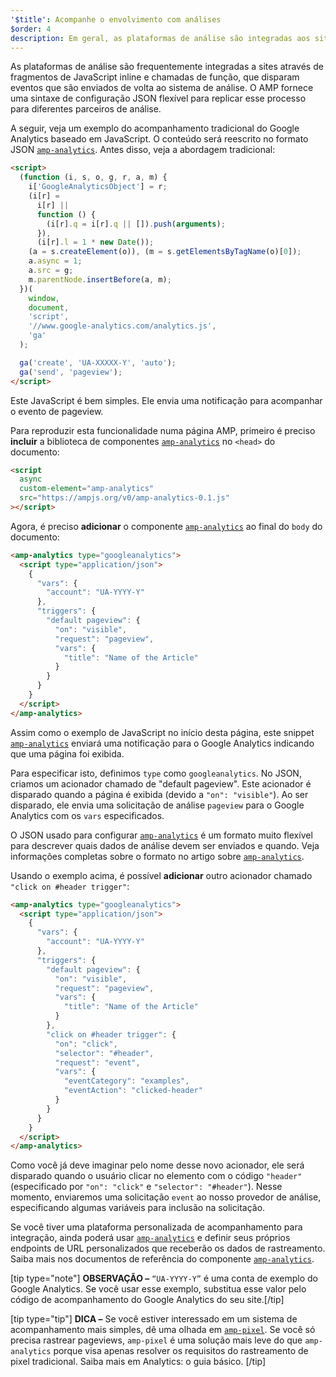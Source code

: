 ```yaml
---
'$title': Acompanhe o envolvimento com análises
$order: 4
description: Em geral, as plataformas de análise são integradas aos sites por meio de snippets de JavaScript inline e chamadas de função, que disparam eventos retornados ao sistema de análise.
---
```


As plataformas de análise são frequentemente integradas a sites através de fragmentos de JavaScript inline e chamadas de função, que disparam eventos que são enviados de volta ao sistema de análise. O AMP fornece uma sintaxe de configuração JSON flexível para replicar esse processo para diferentes parceiros de análise.

A seguir, veja um exemplo do acompanhamento tradicional do Google Analytics baseado em JavaScript. O conteúdo será reescrito no formato JSON [`amp-analytics`](../../../../documentation/components/reference/amp-analytics.md). Antes disso, veja a abordagem tradicional:

```html
<script>
  (function (i, s, o, g, r, a, m) {
    i['GoogleAnalyticsObject'] = r;
    (i[r] =
      i[r] ||
      function () {
        (i[r].q = i[r].q || []).push(arguments);
      }),
      (i[r].l = 1 * new Date());
    (a = s.createElement(o)), (m = s.getElementsByTagName(o)[0]);
    a.async = 1;
    a.src = g;
    m.parentNode.insertBefore(a, m);
  })(
    window,
    document,
    'script',
    '//www.google-analytics.com/analytics.js',
    'ga'
  );

  ga('create', 'UA-XXXXX-Y', 'auto');
  ga('send', 'pageview');
</script>
```

Este JavaScript é bem simples. Ele envia uma notificação para acompanhar o evento de pageview.

Para reproduzir esta funcionalidade numa página AMP, primeiro é preciso **incluir** a biblioteca de componentes [`amp-analytics`](../../../../documentation/components/reference/amp-analytics.md) no `<head>` do documento:

```html
<script
  async
  custom-element="amp-analytics"
  src="https://ampjs.org/v0/amp-analytics-0.1.js"
></script>
```

Agora, é preciso **adicionar** o componente [`amp-analytics`](../../../../documentation/components/reference/amp-analytics.md) ao final do `body` do documento:

```html
<amp-analytics type="googleanalytics">
  <script type="application/json">
    {
      "vars": {
        "account": "UA-YYYY-Y"
      },
      "triggers": {
        "default pageview": {
          "on": "visible",
          "request": "pageview",
          "vars": {
            "title": "Name of the Article"
          }
        }
      }
    }
  </script>
</amp-analytics>
```

Assim como o exemplo de JavaScript no início desta página, este snippet [`amp-analytics`](../../../../documentation/components/reference/amp-analytics.md) enviará uma notificação para o Google Analytics indicando que uma página foi exibida.

Para especificar isto, definimos `type` como `googleanalytics`. No JSON, criamos um acionador chamado de "default pageview". Este acionador é disparado quando a página é exibida (devido a `"on": "visible"`). Ao ser disparado, ele envia uma solicitação de análise `pageview` para o Google Analytics com os `vars` especificados.

O JSON usado para configurar [`amp-analytics`](../../../../documentation/components/reference/amp-analytics.md) é um formato muito flexível para descrever quais dados de análise devem ser enviados e quando. Veja informações completas sobre o formato no artigo sobre [`amp-analytics`](../../../../documentation/components/reference/amp-analytics.md).

Usando o exemplo acima, é possível **adicionar** outro acionador chamado `"click on #header trigger"`:

```html
<amp-analytics type="googleanalytics">
  <script type="application/json">
    {
      "vars": {
        "account": "UA-YYYY-Y"
      },
      "triggers": {
        "default pageview": {
          "on": "visible",
          "request": "pageview",
          "vars": {
            "title": "Name of the Article"
          }
        },
        "click on #header trigger": {
          "on": "click",
          "selector": "#header",
          "request": "event",
          "vars": {
            "eventCategory": "examples",
            "eventAction": "clicked-header"
          }
        }
      }
    }
  </script>
</amp-analytics>
```

Como você já deve imaginar pelo nome desse novo acionador, ele será disparado quando o usuário clicar no elemento com o código `"header"` (especificado por `"on": "click"` e `"selector": "#header"`). Nesse momento, enviaremos uma solicitação `event` ao nosso provedor de análise, especificando algumas variáveis para inclusão na solicitação.

Se você tiver uma plataforma personalizada de acompanhamento para integração, ainda poderá usar [`amp-analytics`](../../../../documentation/components/reference/amp-analytics.md) e definir seus próprios endpoints de URL personalizados que receberão os dados de rastreamento. Saiba mais nos documentos de referência do componente [`amp-analytics`](../../../../documentation/components/reference/amp-analytics.md).

[tip type="note"] <strong>OBSERVAÇÃO –</strong> `“UA-YYYY-Y”` é uma conta de exemplo do Google Analytics. Se você usar esse exemplo, substitua esse valor pelo código de acompanhamento do Google Analytics do seu site.[/tip]

[tip type="tip"] <strong>DICA –</strong> Se você estiver interessado em um sistema de acompanhamento mais simples, dê uma olhada em [`amp-pixel`](../../../../documentation/components/reference/amp-pixel.md). Se você só precisa rastrear pageviews, <a><code>amp-pixel</code></a> é uma solução mais leve do que <a><code>amp-analytics</code></a> porque visa apenas resolver os requisitos do rastreamento de pixel tradicional. Saiba mais em <a>Analytics: o guia básico</a>. [/tip]
